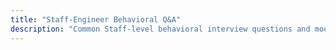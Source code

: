 ```yaml
---
title: "Staff‑Engineer Behavioral Q&A"
description: "Common Staff‑level behavioral interview questions and model answers."
---
```

